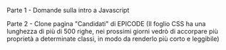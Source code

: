 Parte 1 - Domande sulla intro a Javascript

Parte 2 - Clone pagina "Candidati" di EPICODE
(Il foglio CSS ha una lunghezza di più di 500 righe, nei prossimi giorni vedrò di accorpare più proprietà a determinate classi, in modo da renderlo più corto e leggibile)
